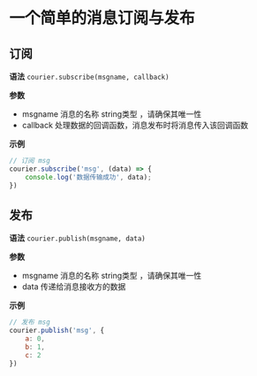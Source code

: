 # 一个简单的消息订阅与发布

## 订阅

**语法**
`courier.subscribe(msgname, callback)`

**参数**
- msgname 消息的名称 string类型 ，请确保其唯一性
- callback 处理数据的回调函数，消息发布时将消息传入该回调函数

**示例**
```javascript
// 订阅 msg
courier.subscribe('msg', (data) => {
    console.log('数据传输成功', data);
})
```

## 发布

**语法**
`courier.publish(msgname, data)`

**参数**
- msgname 消息的名称 string类型 ，请确保其唯一性
- data 传递给消息接收方的数据

**示例**
```javascript
// 发布 msg
courier.publish('msg', {
    a: 0,
    b: 1,
    c: 2
})
```


